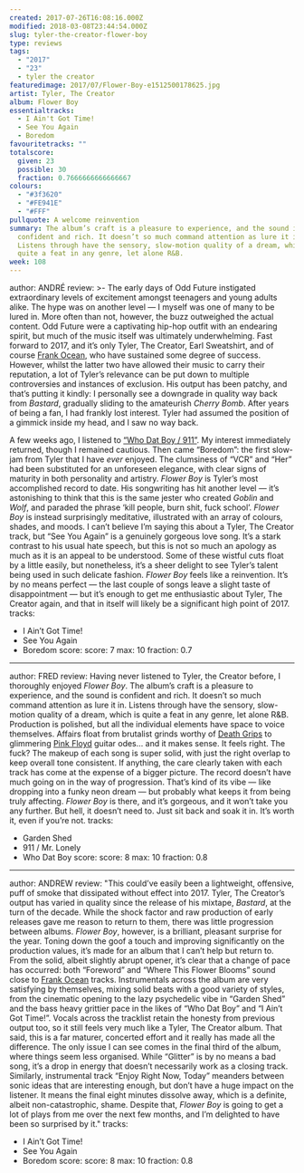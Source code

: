 ```yaml
---
created: 2017-07-26T16:08:16.000Z
modified: 2018-03-08T23:44:54.000Z
slug: tyler-the-creator-flower-boy
type: reviews
tags:
  - "2017"
  - "23"
  - tyler the creator
featuredimage: 2017/07/Flower-Boy-e1512500178625.jpg
artist: Tyler, The Creator
album: Flower Boy
essentialtracks:
  - I Ain't Got Time!
  - See You Again
  - Boredom
favouritetracks: ""
totalscore:
  given: 23
  possible: 30
  fraction: 0.7666666666666667
colours:
  - "#3f3620"
  - "#FE941E"
  - "#FFF"
pullquote: A welcome reinvention
summary: The album’s craft is a pleasure to experience, and the sound is
  confident and rich. It doesn’t so much command attention as lure it in.
  Listens through have the sensory, slow-motion quality of a dream, which is
  quite a feat in any genre, let alone R&B.
week: 108
---
```

author: ANDRÉ
review: >-
  The early days of Odd Future instigated extraordinary levels of excitement
  amongst teenagers and young adults alike. The hype was on another level — I
  myself was one of many to be lured in. More often than not, however, the buzz
  outweighed the actual content. Odd Future were a captivating hip-hop outfit
  with an endearing spirit, but much of the music itself was ultimately
  underwhelming. Fast forward to 2017, and it’s only Tyler, The Creator, Earl
  Sweatshirt, and of course [Frank
  Ocean](<reviews/frank-ocean-channel-orange/>), who have
  sustained some degree of success. However, whilst the latter two have allowed
  their music to carry their reputation, a lot of Tyler’s relevance can be put
  down to multiple controversies and instances of exclusion. His output has been
  patchy, and that’s putting it kindly: I personally see a downgrade in quality
  way back from *Bastard*, gradually sliding to the amateurish *Cherry Bomb*.
  After years of being a fan, I had frankly lost interest. Tyler had assumed the
  position of a gimmick inside my head, and I saw no way back.

  A few weeks ago, I listened to [“Who Dat Boy / 911”](<https://www.youtube.com/watch?v=qriIB2SoH9Q>). My interest immediately returned, though I remained cautious. Then came “Boredom”: the first slow-jam from Tyler that I have *ever* enjoyed. The clumsiness of “VCR” and “Her” had been substituted for an unforeseen elegance, with clear signs of maturity in both personality and artistry. *Flower Boy* is Tyler’s most accomplished record to date. His songwriting has hit another level — it’s astonishing to think that this is the same jester who created *Goblin* and *Wolf*, and paraded the phrase ‘kill people, burn shit, fuck school’. *Flower Boy* is instead surprisingly meditative, illustrated with an array of colours, shades, and moods. I can’t believe I’m saying this about a Tyler, The Creator track, but “See You Again” is a genuinely gorgeous love song. It’s a stark contrast to his usual hate speech, but this is not so much an apology as much as it is an appeal to be understood. Some of these wistful cuts float by a little easily, but nonetheless, it’s a sheer delight to see Tyler’s talent being used in such delicate fashion. *Flower Boy* feels like a reinvention. It’s by no means perfect — the last couple of songs leave a slight taste of disappointment — but it’s enough to get me enthusiastic about Tyler, The Creator again, and that in itself will likely be a significant high point of 2017.
tracks:
  - I Ain’t Got Time!
  - ­See You Again
  - ­Boredom
score:
  score: 7
  max: 10
  fraction: 0.7
---
author: FRED
review: Having never listened to Tyler, the Creator before, I thoroughly enjoyed
  *Flower Boy*. The album’s craft is a pleasure to experience, and the sound is
  confident and rich. It doesn’t so much command attention as lure it in.
  Listens through have the sensory, slow-motion quality of a dream, which is
  quite a feat in any genre, let alone R&B. Production is polished, but all the
  individual elements have space to voice themselves. Affairs float from
  brutalist grinds worthy of [Death
  Grips](<reviews/death-grips-the-powers-that-b/>) to
  glimmering [Pink
  Floyd](<reviews/pink-floyd-the-dark-side-of-the-moon/>)
  guitar odes… and it makes sense. It feels right. The fuck? The makeup of each
  song is super solid, with just the right overlap to keep overall tone
  consistent. If anything, the care clearly taken with each track has come at
  the expense of a bigger picture. The record doesn’t have much going on in the
  way of progression. That’s kind of its vibe — like dropping into a funky neon
  dream — but probably what keeps it from being truly affecting. *Flower Boy* is
  there, and it’s gorgeous, and it won’t take you any further. But hell, it
  doesn’t need to. Just sit back and soak it in. It’s worth it, even if you’re
  not.
tracks:
  - Garden Shed
  - ­911 / Mr. Lonely
  - ­Who Dat Boy
score:
  score: 8
  max: 10
  fraction: 0.8
---
author: ANDREW
review: "This could’ve easily been a lightweight, offensive, puff of smoke that
  dissipated without effect into 2017. Tyler, The Creator’s output has varied in
  quality since the release of his mixtape, *Bastard*, at the turn of the
  decade. While the shock factor and raw production of early releases gave me
  reason to return to them, there was little progression between albums. *Flower
  Boy*, however, is a brilliant, pleasant surprise for the year. Toning down the
  goof a touch and improving significantly on the production values, it’s made
  for an album that I can’t help but return to. From the solid, albeit slightly
  abrupt opener, it’s clear that a change of pace has occurred: both “Foreword”
  and “Where This Flower Blooms” sound close to [Frank
  Ocean](<reviews/frank-ocean-blond/>) tracks.
  Instrumentals across the album are very satisfying by themselves, mixing solid
  beats with a good variety of styles, from the cinematic opening to the lazy
  psychedelic vibe in “Garden Shed” and the bass heavy grittier pace in the
  likes of “Who Dat Boy” and “I Ain’t Got Time!”. Vocals across the tracklist
  retain the honesty from previous output too, so it still feels very much like
  a Tyler, The Creator album. That said, this is a far maturer, concerted effort
  and it really has made all the difference. The only issue I can see comes in
  the final third of the album, where things seem less organised. While
  “Glitter” is by no means a bad song, it’s a drop in energy that doesn’t
  necessarily work as a closing track. Similarly, instrumental track “Enjoy
  Right Now, Today” meanders between sonic ideas that are interesting enough,
  but don’t have a huge impact on the listener. It means the final eight minutes
  dissolve away, which is a definite, albeit non-catastrophic, shame. Despite
  that, *Flower Boy* is going to get a lot of plays from me over the next few
  months, and I’m delighted to have been so surprised by it."
tracks:
  - I Ain’t Got Time!
  - ­See You Again
  - ­Boredom
score:
  score: 8
  max: 10
  fraction: 0.8
